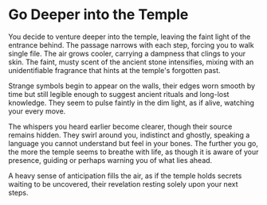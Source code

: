 # Go Deeper into the Temple

You decide to venture deeper into the temple, leaving the faint light of the entrance behind. The passage narrows with each step, forcing you to walk single file. The air grows cooler, carrying a dampness that clings to your skin. The faint, musty scent of the ancient stone intensifies, mixing with an unidentifiable fragrance that hints at the temple's forgotten past.

Strange symbols begin to appear on the walls, their edges worn smooth by time but still legible enough to suggest ancient rituals and long-lost knowledge. They seem to pulse faintly in the dim light, as if alive, watching your every move.

The whispers you heard earlier become clearer, though their source remains hidden. They swirl around you, indistinct and ghostly, speaking a language you cannot understand but feel in your bones. The further you go, the more the temple seems to breathe with life, as though it is aware of your presence, guiding or perhaps warning you of what lies ahead.

A heavy sense of anticipation fills the air, as if the temple holds secrets waiting to be uncovered, their revelation resting solely upon your next steps.
